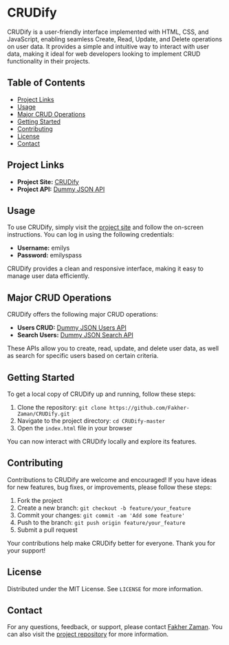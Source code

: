 # CRUDify

CRUDify is a user-friendly interface implemented with HTML, CSS, and JavaScript, enabling seamless Create, Read, Update, and Delete operations on user data. It provides a simple and intuitive way to interact with user data, making it ideal for web developers looking to implement CRUD functionality in their projects.

## Table of Contents

- [Project Links](#project-links)
- [Usage](#usage)
- [Major CRUD Operations](#major-crud-operations)
- [Getting Started](#getting-started)
- [Contributing](#contributing)
- [License](#license)
- [Contact](#contact)

## Project Links

- **Project Site:** [CRUDify](https://crudify-pi.vercel.app/)
- **Project API:** [Dummy JSON API](https://dummyjson.com/)

## Usage

To use CRUDify, simply visit the [project site](https://crudify-pi.vercel.app/) and follow the on-screen instructions. You can log in using the following credentials:

- **Username:** emilys
- **Password:** emilyspass

CRUDify provides a clean and responsive interface, making it easy to manage user data efficiently.

## Major CRUD Operations

CRUDify offers the following major CRUD operations:

- **Users CRUD:** [Dummy JSON Users API](https://dummyjson.com/users)
- **Search Users:** [Dummy JSON Search API](https://dummyjson.com/users/search?q=John)

These APIs allow you to create, read, update, and delete user data, as well as search for specific users based on certain criteria.

## Getting Started

To get a local copy of CRUDify up and running, follow these steps:

1. Clone the repository: `git clone https://github.com/Fakher-Zaman/CRUDify.git`
2. Navigate to the project directory: `cd CRUDify-master`
3. Open the `index.html` file in your browser

You can now interact with CRUDify locally and explore its features.

## Contributing

Contributions to CRUDify are welcome and encouraged! If you have ideas for new features, bug fixes, or improvements, please follow these steps:

1. Fork the project
2. Create a new branch: `git checkout -b feature/your_feature`
3. Commit your changes: `git commit -am 'Add some feature'`
4. Push to the branch: `git push origin feature/your_feature`
5. Submit a pull request

Your contributions help make CRUDify better for everyone. Thank you for your support!

## License

Distributed under the MIT License. See `LICENSE` for more information.

## Contact

For any questions, feedback, or support, please contact [Fakher Zaman](mailto:fakherzamanofficial@gmail.com). You can also visit the [project repository](https://github.com/Fakher-Zaman/CRUDify.git) for more information.
